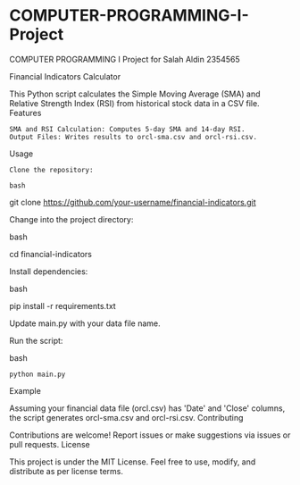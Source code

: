 # COMPUTER-PROGRAMMING-I-Project
COMPUTER PROGRAMMING I  Project for Salah Aldin 2354565

Financial Indicators Calculator

This Python script calculates the Simple Moving Average (SMA) and Relative Strength Index (RSI) from historical stock data in a CSV file.
Features

    SMA and RSI Calculation: Computes 5-day SMA and 14-day RSI.
    Output Files: Writes results to orcl-sma.csv and orcl-rsi.csv.

Usage

    Clone the repository:

    bash

git clone https://github.com/your-username/financial-indicators.git

Change into the project directory:

bash

cd financial-indicators

Install dependencies:

bash

pip install -r requirements.txt

Update main.py with your data file name.

Run the script:

bash

    python main.py

Example

Assuming your financial data file (orcl.csv) has 'Date' and 'Close' columns, the script generates orcl-sma.csv and orcl-rsi.csv.
Contributing

Contributions are welcome! Report issues or make suggestions via issues or pull requests.
License

This project is under the MIT License. Feel free to use, modify, and distribute as per license terms.
